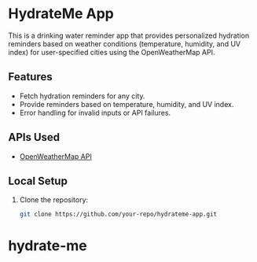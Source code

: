 # HydrateMe App

This is a drinking water reminder app that provides personalized hydration reminders based on weather conditions (temperature, humidity, and UV index) for user-specified cities using the OpenWeatherMap API.

## Features
- Fetch hydration reminders for any city.
- Provide reminders based on temperature, humidity, and UV index.
- Error handling for invalid inputs or API failures.

## APIs Used
- [OpenWeatherMap API](https://openweathermap.org/api)

## Local Setup
1. Clone the repository:
   ```bash
   git clone https://github.com/your-repo/hydrateme-app.git
# hydrate-me
